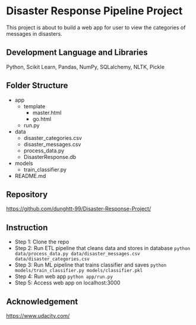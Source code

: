 # Disaster Response Pipeline Project
This project is about to build a web app for user to view the categories of messages in disasters.

## Development Language and Libraries
Python, Scikit Learn, Pandas, NumPy, SQLalchemy, NLTK, Pickle

## Folder Structure
- app
	- template
		- master.html
		- go.html
	- run.py
- data
	- disaster_categories.csv
	- disaster_messages.csv
	- process_data.py
	- DisasterResponse.db
- models
	- train_classifier.py
- README.md

## Repository
https://github.com/dunghtt-99/Disaster-Response-Project/

## Instruction
- Step 1: Clone the repo
- Step 2: Run ETL pipeline that cleans data and stores in database
        `python data/process_data.py data/disaster_messages.csv data/disaster_categories.csv`
- Step 3: Run ML pipeline that trains classifier and saves
        `python models/train_classifier.py models/classifier.pkl`
- Step 4: Run web app
	`python app/run.py`
- Step 5: Access web app on localhost:3000

## Acknowledgement
https://www.udacity.com/
